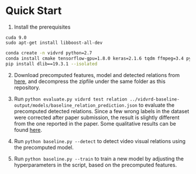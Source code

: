 # Quick Start
1. Install the prerequisites
```
cuda 9.0
sudo apt-get install libboost-all-dev
```

```bash
conda create -n vidvrd python=2.7 
conda install cmake tensorflow-gpu=1.8.0 keras=2.1.6 tqdm ffmpeg=3.4 py-opencv
pip install dlib==19.3.1 --isolated
``` 

2. Download precomputed features, model and detected relations from [here](https://zdtnag7mmr.larksuite.com/file/boxusS8Z0kwEizoPPh5h7vx7Usf), and decompress the zipfile under the same folder as this repository.

3. Run `python evaluate.py vidvrd test relation ../vidvrd-baseline-output/models/baseline_relation_prediction.json` to evaluate the precomputed detected relations. Since a few wrong labels in the dataset were corrected after paper submission, the result is slightly different from the one reported in the paper. Some qualitative results can be found [here](http://mm.zl.io).


4. Run `python baseline.py --detect` to detect video visual relations using the precomputed model.

5. Run `python baseline.py --train` to train a new model by adjusting the hyperparameters in the script, based on the precomputed features.
